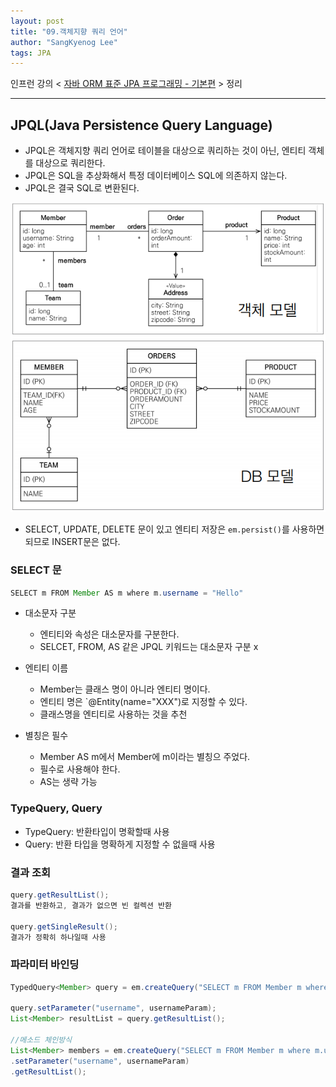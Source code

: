 ```yaml
---
layout: post
title: "09.객체지향 쿼리 언어"
author: "SangKyenog Lee"
tags: JPA
---
```


인프런 강의 < [자바 ORM 표준 JPA 프로그래밍 - 기본편](https://www.inflearn.com/course/ORM-JPA-Basic/dashboard) > 정리

---

## JPQL(Java Persistence Query Language)
- JPQL은 객체지향 쿼리 언어로 테이블을 대상으로 쿼리하는 것이 아닌, 엔티티 객체를 대상으로 쿼리한다.
- JPQL은 SQL을 추상화해서 특정 데이터베이스 SQL에 의존하지 않는다.
- JPQL은 결국 SQL로 변환된다.

![36](/assets/jpaimage/jpa36.png)

- SELECT, UPDATE, DELETE 문이 있고 엔티티 저장은 `em.persist()`를 사용하면 되므로 INSERT문은 없다.

### SELECT 문
```java
SELECT m FROM Member AS m where m.username = "Hello"
```
- 대소문자 구분
    - 엔티티와 속성은 대소문자를 구분한다.
    - SELCET, FROM, AS 같은 JPQL 키워드는 대소문자 구분 x

- 엔티티 이름
    - Member는 클래스 명이 아니라 엔티티 명이다.
    - 엔티티 명은 `@Entity(name="XXX")로 지정할 수 있다.
    - 클래스명을 엔티티로 사용하는 것을 추천

- 별칭은 필수
    - Member AS m에서 Member에 m이라는 별칭으 주었다.
    - 필수로 사용해야 한다.
    - AS는 생략 가능

### TypeQuery, Query
- TypeQuery: 반환타입이 명확할때 사용
- Query: 반환 타입을 명확하게 지정할 수 없을때 사용


### 결과 조회
```java
query.getResultList();
결과를 반환하고, 결과가 없으면 빈 컬렉션 반환

query.getSingleResult();
결과가 정확히 하나일때 사용
```

### 파라미터 바인딩
```java
TypedQuery<Member> query = em.createQuery("SELECT m FROM Member m where m.username = :username", Member.class);

query.setParameter("username", usernameParam);
List<Member> resultList = query.getResultList();

//메소드 체인방식
List<Member> members = em.createQuery("SELECT m FROM Member m where m.username = :username", Member.class)
.setParameter("username", usernameParam)
.getResultList();
```